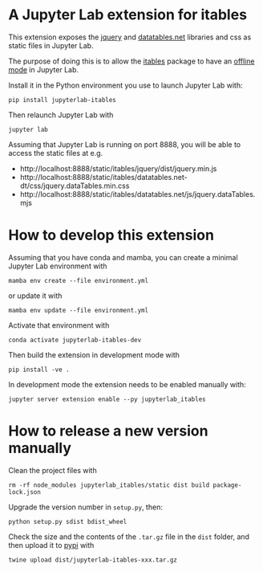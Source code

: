# A Jupyter Lab extension for itables

This extension exposes the [jquery](https://jquery.com/) and [datatables.net](https://datatables.net/) libraries and css as static files in Jupyter Lab.

The purpose of doing this is to allow the [itables](https://mwouts.github.io/itables) package to have an [offline mode](https://github.com/mwouts/itables/issues/70) in Jupyter Lab.

Install it in the Python environment you use to launch Jupyter Lab with:
```shell
pip install jupyterlab-itables
```

Then relaunch Jupyter Lab with
```shell
jupyter lab
```

Assuming that Jupyter Lab is running on port 8888, you will be able to access the static files at e.g.
- http://localhost:8888/static/itables/jquery/dist/jquery.min.js
- http://localhost:8888/static/itables/datatables.net-dt/css/jquery.dataTables.min.css
- http://localhost:8888/static/itables/datatables.net/js/jquery.dataTables.mjs

# How to develop this extension

Assuming that you have conda and mamba, 
you can create a minimal Jupyter Lab environment with
```shell
mamba env create --file environment.yml
```
or update it with
```shell
mamba env update --file environment.yml
```

Activate that environment with
```shell
conda activate jupyterlab-itables-dev
```

Then build the extension in development mode with
```shell
pip install -ve .
```

In development mode the extension needs to be enabled manually with:
```shell
jupyter server extension enable --py jupyterlab_itables
```

# How to release a new version manually

Clean the project files with
```shell
rm -rf node_modules jupyterlab_itables/static dist build package-lock.json
```

Upgrade the version number in `setup.py`, then:
```shell
python setup.py sdist bdist_wheel
```

Check the size and the contents of the `.tar.gz` file in the `dist` folder, 
and then upload it to [pypi](https://pypi.org/) with

```shell
twine upload dist/jupyterlab-itables-xxx.tar.gz 
```